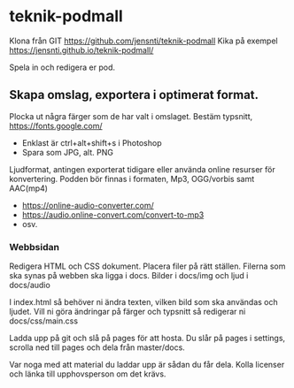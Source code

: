 # teknik-podmall

Klona från GIT https://github.com/jensnti/teknik-podmall
Kika på exempel https://jensnti.github.io/teknik-podmall/

Spela in och redigera er pod.

## Skapa omslag, exportera i optimerat format.

Plocka ut några färger som de har valt i omslaget.
Bestäm typsnitt, https://fonts.google.com/

* Enklast är ctrl+alt+shift+s i Photoshop
* Spara som JPG, alt. PNG

Ljudformat, antingen exporterat tidigare eller använda online resurser för konvertering.
Podden bör finnas i formaten, Mp3, OGG/vorbis samt AAC(mp4)

* https://online-audio-converter.com/
* https://audio.online-convert.com/convert-to-mp3
* osv.

### Webbsidan

Redigera HTML och CSS dokument. Placera filer på rätt ställen.
Filerna som ska synas på webben ska ligga i docs.
Bilder i docs/img och ljud i docs/audio

I index.html så behöver ni ändra texten, vilken bild som ska användas och ljudet.
Vill ni göra ändringar på färger och typsnitt så redigerar ni docs/css/main.css

Ladda upp på git och slå på pages för att hosta.
Du slår på pages i settings, scrolla ned till pages och dela från master/docs.

Var noga med att material du laddar upp är sådan du får dela.
Kolla licenser och länka till upphovsperson om det krävs.
